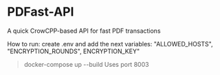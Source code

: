 # PDFast-API
A quick CrowCPP-based API for fast PDF transactions


How to run:
create .env and add the next variables: "ALLOWED_HOSTS", "ENCRYPTION_ROUNDS", ENCRYPTION_KEY"
> docker-compose up --build
Uses port 8003